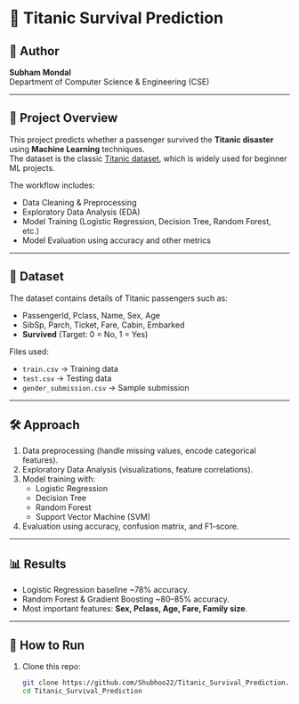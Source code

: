 # 🚢 Titanic Survival Prediction

## 👤 Author
**Subham Mondal**  
Department of Computer Science & Engineering (CSE)  

---

## 📌 Project Overview
This project predicts whether a passenger survived the **Titanic disaster** using **Machine Learning** techniques.  
The dataset is the classic [Titanic dataset](https://www.kaggle.com/c/titanic), which is widely used for beginner ML projects.

The workflow includes:
- Data Cleaning & Preprocessing  
- Exploratory Data Analysis (EDA)  
- Model Training (Logistic Regression, Decision Tree, Random Forest, etc.)  
- Model Evaluation using accuracy and other metrics  

---

## 📂 Dataset
The dataset contains details of Titanic passengers such as:
- PassengerId, Pclass, Name, Sex, Age  
- SibSp, Parch, Ticket, Fare, Cabin, Embarked  
- **Survived** (Target: 0 = No, 1 = Yes)  

Files used:
- `train.csv` → Training data  
- `test.csv` → Testing data  
- `gender_submission.csv` → Sample submission  

---

## 🛠️ Approach
1. Data preprocessing (handle missing values, encode categorical features).  
2. Exploratory Data Analysis (visualizations, feature correlations).  
3. Model training with:
   - Logistic Regression  
   - Decision Tree  
   - Random Forest  
   - Support Vector Machine (SVM)  
4. Evaluation using accuracy, confusion matrix, and F1-score.  

---

## 📊 Results
- Logistic Regression baseline ~78% accuracy.  
- Random Forest & Gradient Boosting ~80–85% accuracy.  
- Most important features: **Sex, Pclass, Age, Fare, Family size**.  

---

## 🚀 How to Run
1. Clone this repo:
   ```bash
   git clone https://github.com/Shubhoo22/Titanic_Survival_Prediction.git
   cd Titanic_Survival_Prediction

